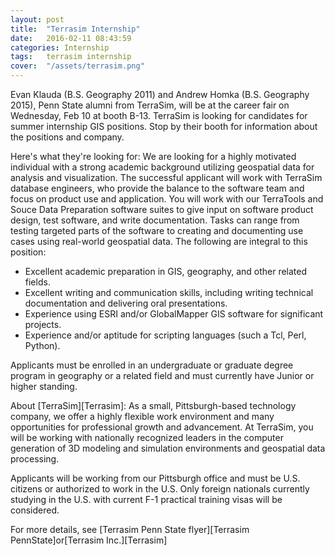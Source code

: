 ```yaml
---
layout: post
title:  "Terrasim Internship"
date:   2016-02-11 08:43:59
categories: Internship
tags:	terrasim internship
cover:  "/assets/terrasim.png"
---
```


Evan Klauda (B.S. Geography 2011) and Andrew Homka (B.S. Geography 2015), Penn State alumni from TerraSim, will be at the career fair on Wednesday, Feb 10 at booth B-13. TerraSim is looking for candidates for summer internship GIS positions. Stop by their booth for information about the positions and company.

Here's what they're looking for:
We are looking for a highly motivated individual with a strong academic 
background utilizing geospatial data for analysis and visualization. The 
successful applicant will work with TerraSim database engineers, who 
provide the balance to the software team and focus on product use and 
application. You will work with our TerraTools and Souce Data 
Preparation software suites to give input on software product design, 
test software, and write documentation. Tasks can range from testing 
targeted parts of the software to creating and documenting use cases 
using real-world geospatial data. The following are integral to this 
position:

* Excellent academic preparation in GIS, geography, and other related fields.
* Excellent writing and communication skills, including writing technical documentation and delivering oral presentations.
* Experience using ESRI and/or GlobalMapper GIS software for significant projects.
* Experience and/or aptitude for scripting languages (such a Tcl, Perl, Python).

Applicants must be enrolled in an undergraduate or graduate degree 
program in geography or a related field and must currently have Junior 
or higher standing.

About [TerraSim][Terrasim]:
As a small, Pittsburgh-based technology company, we offer a highly 
flexible work environment and many opportunities for professional growth 
and advancement. At TerraSim, you will be working with nationally 
recognized leaders in the computer generation of 3D modeling and 
simulation environments and geospatial data processing.

Applicants will be working from our Pittsburgh office and must be U.S. 
citizens or authorized to work in the U.S. Only foreign nationals 
currently studying in the U.S. with current F-1 practical training visas 
will be considered.

For more details, see 
[Terrasim Penn State flyer][Terrasim PennState]or[Terrasim Inc.][Terrasim]


